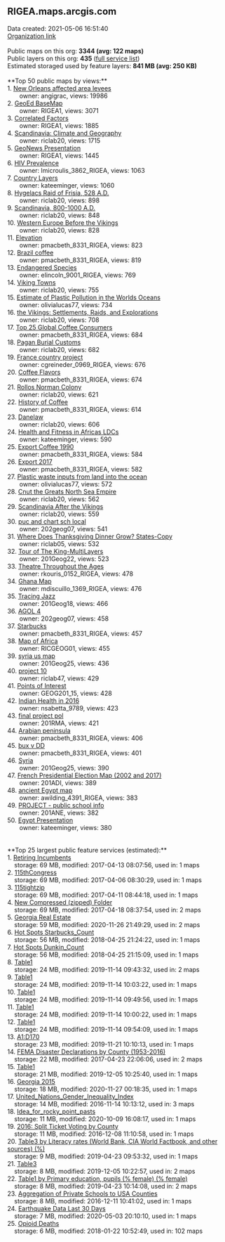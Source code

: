 <h2>RIGEA.maps.arcgis.com</h2> Data created: 2021-05-06 16:51:40 <br /><a target='new' href='https://RIGEA.maps.arcgis.com'>Organization link</a><br /><br />Public maps on this org: <b>3344 (avg: 122 maps)</b><br />Public layers on this org: <b>435 </b>(<a target='new' href='https://services.arcgis.com/2s7f6roC5RgpcJkx/ArcGIS/rest/services'>full service list</a>)<br />Estimated storaged used by feature layers: <b>841 MB (avg: 250 KB)</b><br /><br />**Top 50 public maps by views:**<br />  1. <a target='new' href='https://www.arcgis.com/home/item.html?id=9e9877f278c4468ba43bd6ee6744064b'>New Orleans affected area levees</a> <br />  &nbsp;&nbsp;&nbsp;&nbsp; &nbsp;&nbsp;owner: angigrac, views: 19986<br />  2. <a target='new' href='https://www.arcgis.com/home/item.html?id=db06de7022f44b1aaf504d72e3e41d01'>GeoEd BaseMap</a> <br />  &nbsp;&nbsp;&nbsp;&nbsp; &nbsp;&nbsp;owner: RIGEA1, views: 3071<br />  3. <a target='new' href='https://www.arcgis.com/home/item.html?id=9dfda12b9e8f4bb38de6aa5d0a5505a2'>Correlated Factors</a> <br />  &nbsp;&nbsp;&nbsp;&nbsp; &nbsp;&nbsp;owner: RIGEA1, views: 1885<br />  4. <a target='new' href='https://www.arcgis.com/home/item.html?id=2ef4a824e4894fad9396f8e287f07ddd'>Scandinavia: Climate and Geography</a> <br />  &nbsp;&nbsp;&nbsp;&nbsp; &nbsp;&nbsp;owner: riclab20, views: 1715<br />  5. <a target='new' href='https://www.arcgis.com/home/item.html?id=a37f451c85174b2f92dc544bddd55855'>GeoNews Presentation</a> <br />  &nbsp;&nbsp;&nbsp;&nbsp; &nbsp;&nbsp;owner: RIGEA1, views: 1445<br />  6. <a target='new' href='https://www.arcgis.com/home/item.html?id=6d82749787cc4982bc4bb1ea11e10e6b'>HIV Prevalence</a> <br />  &nbsp;&nbsp;&nbsp;&nbsp; &nbsp;&nbsp;owner: lmicroulis_3862_RIGEA, views: 1063<br />  7. <a target='new' href='https://www.arcgis.com/home/item.html?id=73d48db83f13400da63be18778882fef'>Country Layers</a> <br />  &nbsp;&nbsp;&nbsp;&nbsp; &nbsp;&nbsp;owner: kateeminger, views: 1060<br />  8. <a target='new' href='https://www.arcgis.com/home/item.html?id=00f1ab1e167148efa5b0be5af9969658'>Hygelacs Raid of Frisia, 528 A.D.</a> <br />  &nbsp;&nbsp;&nbsp;&nbsp; &nbsp;&nbsp;owner: riclab20, views: 898<br />  9. <a target='new' href='https://www.arcgis.com/home/item.html?id=ea74598db44643f999d15e4731416a4b'>Scandinavia, 800-1000 A.D.</a> <br />  &nbsp;&nbsp;&nbsp;&nbsp; &nbsp;&nbsp;owner: riclab20, views: 848<br />  10. <a target='new' href='https://www.arcgis.com/home/item.html?id=7b5cd28015eb4b00ace0837a11ef47d6'>Western Europe Before the Vikings</a> <br />  &nbsp;&nbsp;&nbsp;&nbsp; &nbsp;&nbsp;owner: riclab20, views: 828<br />  11. <a target='new' href='https://www.arcgis.com/home/item.html?id=96ce598efdba464eb7f7a94a03c4beb8'>Elevation</a> <br />  &nbsp;&nbsp;&nbsp;&nbsp; &nbsp;&nbsp;owner: pmacbeth_8331_RIGEA, views: 823<br />  12. <a target='new' href='https://www.arcgis.com/home/item.html?id=bb14a5628f634ea3816722cebf5d5297'>Brazil coffee</a> <br />  &nbsp;&nbsp;&nbsp;&nbsp; &nbsp;&nbsp;owner: pmacbeth_8331_RIGEA, views: 819<br />  13. <a target='new' href='https://www.arcgis.com/home/item.html?id=55e43aab809b4271897a5906d92ed290'>Endangered Species</a> <br />  &nbsp;&nbsp;&nbsp;&nbsp; &nbsp;&nbsp;owner: elincoln_9001_RIGEA, views: 769<br />  14. <a target='new' href='https://www.arcgis.com/home/item.html?id=f49836c7c8614b0bb08169e9adea1abe'>Viking Towns</a> <br />  &nbsp;&nbsp;&nbsp;&nbsp; &nbsp;&nbsp;owner: riclab20, views: 755<br />  15. <a target='new' href='https://www.arcgis.com/home/item.html?id=999406c3641948989073f2d6f402747d'>Estimate of Plastic Pollution in the Worlds Oceans</a> <br />  &nbsp;&nbsp;&nbsp;&nbsp; &nbsp;&nbsp;owner: olivialucas77, views: 734<br />  16. <a target='new' href='https://www.arcgis.com/home/item.html?id=6aa39d85aad642cc86438319e7a032d2'>the Vikings: Settlements, Raids, and Explorations</a> <br />  &nbsp;&nbsp;&nbsp;&nbsp; &nbsp;&nbsp;owner: riclab20, views: 708<br />  17. <a target='new' href='https://www.arcgis.com/home/item.html?id=5212ab447d0841adbe47792c6f1d5445'>Top 25 Global Coffee Consumers</a> <br />  &nbsp;&nbsp;&nbsp;&nbsp; &nbsp;&nbsp;owner: pmacbeth_8331_RIGEA, views: 684<br />  18. <a target='new' href='https://www.arcgis.com/home/item.html?id=cd424bd2c60d4211b6f59c6b260aa159'>Pagan Burial Customs</a> <br />  &nbsp;&nbsp;&nbsp;&nbsp; &nbsp;&nbsp;owner: riclab20, views: 682<br />  19. <a target='new' href='https://www.arcgis.com/home/item.html?id=7b83820a05bd41528d9606a6f87d784f'>France country project</a> <br />  &nbsp;&nbsp;&nbsp;&nbsp; &nbsp;&nbsp;owner: cgreineder_0969_RIGEA, views: 676<br />  20. <a target='new' href='https://www.arcgis.com/home/item.html?id=0dbb37e747ef479dac3841b2e1cf28d5'>Coffee Flavors</a> <br />  &nbsp;&nbsp;&nbsp;&nbsp; &nbsp;&nbsp;owner: pmacbeth_8331_RIGEA, views: 674<br />  21. <a target='new' href='https://www.arcgis.com/home/item.html?id=c688f0b14d19405aaf30e3be1bfb7356'>Rollos Norman Colony</a> <br />  &nbsp;&nbsp;&nbsp;&nbsp; &nbsp;&nbsp;owner: riclab20, views: 621<br />  22. <a target='new' href='https://www.arcgis.com/home/item.html?id=76fcd0a3f2cf4816a9cdc5b61465817d'>History of Coffee</a> <br />  &nbsp;&nbsp;&nbsp;&nbsp; &nbsp;&nbsp;owner: pmacbeth_8331_RIGEA, views: 614<br />  23. <a target='new' href='https://www.arcgis.com/home/item.html?id=794b23b6b85c466f8d848652a985e415'>Danelaw</a> <br />  &nbsp;&nbsp;&nbsp;&nbsp; &nbsp;&nbsp;owner: riclab20, views: 606<br />  24. <a target='new' href='https://www.arcgis.com/home/item.html?id=f60e298c198f4594812fbec167a1b6a1'>Health and Fitness in Africas LDCs</a> <br />  &nbsp;&nbsp;&nbsp;&nbsp; &nbsp;&nbsp;owner: kateeminger, views: 590<br />  25. <a target='new' href='https://www.arcgis.com/home/item.html?id=4c91d0915bc14292a8f65b949b5544d0'>Export Coffee 1990</a> <br />  &nbsp;&nbsp;&nbsp;&nbsp; &nbsp;&nbsp;owner: pmacbeth_8331_RIGEA, views: 584<br />  26. <a target='new' href='https://www.arcgis.com/home/item.html?id=fb4df281779e4aafab70af43b92b56bc'>Export 2017</a> <br />  &nbsp;&nbsp;&nbsp;&nbsp; &nbsp;&nbsp;owner: pmacbeth_8331_RIGEA, views: 582<br />  27. <a target='new' href='https://www.arcgis.com/home/item.html?id=1d2f8c31ec4b4fec98898a900c7a6b26'>Plastic waste inputs from land into the ocean</a> <br />  &nbsp;&nbsp;&nbsp;&nbsp; &nbsp;&nbsp;owner: olivialucas77, views: 572<br />  28. <a target='new' href='https://www.arcgis.com/home/item.html?id=b5b0c0e0dda94c029fe162b88dde30b9'>Cnut the Greats North Sea Empire</a> <br />  &nbsp;&nbsp;&nbsp;&nbsp; &nbsp;&nbsp;owner: riclab20, views: 562<br />  29. <a target='new' href='https://www.arcgis.com/home/item.html?id=a88e71c25d94494e950291c881ef97ab'>Scandinavia After the Vikings</a> <br />  &nbsp;&nbsp;&nbsp;&nbsp; &nbsp;&nbsp;owner: riclab20, views: 559<br />  30. <a target='new' href='https://www.arcgis.com/home/item.html?id=fd0fed84eb9f44789c034f08f7aecde5'>puc and chart sch local</a> <br />  &nbsp;&nbsp;&nbsp;&nbsp; &nbsp;&nbsp;owner: 202geog07, views: 541<br />  31. <a target='new' href='https://www.arcgis.com/home/item.html?id=7168e33e9709460db2b4170e28b4c91a'>Where Does Thanksgiving Dinner Grow? States-Copy</a> <br />  &nbsp;&nbsp;&nbsp;&nbsp; &nbsp;&nbsp;owner: riclab05, views: 532<br />  32. <a target='new' href='https://www.arcgis.com/home/item.html?id=83a163493b5f4bbca6f2652a5b955db8'>Tour of The King-MultiLayers</a> <br />  &nbsp;&nbsp;&nbsp;&nbsp; &nbsp;&nbsp;owner: 201Geog22, views: 523<br />  33. <a target='new' href='https://www.arcgis.com/home/item.html?id=be57cfb98b3d412fa9e42f07f6f2f7e9'>Theatre Throughout the Ages</a> <br />  &nbsp;&nbsp;&nbsp;&nbsp; &nbsp;&nbsp;owner: rkouris_0152_RIGEA, views: 478<br />  34. <a target='new' href='https://www.arcgis.com/home/item.html?id=644229bbea024846a75d0ac28a3ba3ab'>Ghana Map</a> <br />  &nbsp;&nbsp;&nbsp;&nbsp; &nbsp;&nbsp;owner: mdiscuillo_1369_RIGEA, views: 476<br />  35. <a target='new' href='https://www.arcgis.com/home/item.html?id=0ffd785b9abc487d81d6f93e4fe83b53'>Tracing Jazz</a> <br />  &nbsp;&nbsp;&nbsp;&nbsp; &nbsp;&nbsp;owner: 201Geog18, views: 466<br />  36. <a target='new' href='https://www.arcgis.com/home/item.html?id=cd0e071f797a40b0ba8c3f676374d66a'>AGOL 4</a> <br />  &nbsp;&nbsp;&nbsp;&nbsp; &nbsp;&nbsp;owner: 202geog07, views: 458<br />  37. <a target='new' href='https://www.arcgis.com/home/item.html?id=6ac7d362bdcd4d16a6f9f5a9113be265'>Starbucks</a> <br />  &nbsp;&nbsp;&nbsp;&nbsp; &nbsp;&nbsp;owner: pmacbeth_8331_RIGEA, views: 457<br />  38. <a target='new' href='https://www.arcgis.com/home/item.html?id=c945ce57db5540b7ba430130ff988e59'>Map of Africa</a> <br />  &nbsp;&nbsp;&nbsp;&nbsp; &nbsp;&nbsp;owner: RICGEOG01, views: 455<br />  39. <a target='new' href='https://www.arcgis.com/home/item.html?id=afbc2e03169f4e79a8785ca0ddfec47b'>syria us map</a> <br />  &nbsp;&nbsp;&nbsp;&nbsp; &nbsp;&nbsp;owner: 201Geog25, views: 436<br />  40. <a target='new' href='https://www.arcgis.com/home/item.html?id=1f0acf81701f41b08dac9634d86c74f5'>project 10</a> <br />  &nbsp;&nbsp;&nbsp;&nbsp; &nbsp;&nbsp;owner: riclab47, views: 429<br />  41. <a target='new' href='https://www.arcgis.com/home/item.html?id=2a39fb8849974f02afc0ceb9052ebe20'>Points of Interest</a> <br />  &nbsp;&nbsp;&nbsp;&nbsp; &nbsp;&nbsp;owner: GEOG201_15, views: 428<br />  42. <a target='new' href='https://www.arcgis.com/home/item.html?id=4b6bbf0da310421b94b17e3f23098588'>Indian Health in 2016</a> <br />  &nbsp;&nbsp;&nbsp;&nbsp; &nbsp;&nbsp;owner: nsabetta_9789, views: 423<br />  43. <a target='new' href='https://www.arcgis.com/home/item.html?id=98001fa12c084232a229bd196e52e8e9'>final project pol</a> <br />  &nbsp;&nbsp;&nbsp;&nbsp; &nbsp;&nbsp;owner: 201RMA, views: 421<br />  44. <a target='new' href='https://www.arcgis.com/home/item.html?id=c243903479064c02888ba37d2cf90cc4'>Arabian peninsula</a> <br />  &nbsp;&nbsp;&nbsp;&nbsp; &nbsp;&nbsp;owner: pmacbeth_8331_RIGEA, views: 406<br />  45. <a target='new' href='https://www.arcgis.com/home/item.html?id=74e90e007a6c44178b11caf57fee0140'>bux v DD</a> <br />  &nbsp;&nbsp;&nbsp;&nbsp; &nbsp;&nbsp;owner: pmacbeth_8331_RIGEA, views: 401<br />  46. <a target='new' href='https://www.arcgis.com/home/item.html?id=092f04f6c7b2479fbb45efaf208a5367'>Syria</a> <br />  &nbsp;&nbsp;&nbsp;&nbsp; &nbsp;&nbsp;owner: 201Geog25, views: 390<br />  47. <a target='new' href='https://www.arcgis.com/home/item.html?id=8b9295e4258248c3bbc94c074481f325'>French Presidential Election Map (2002 and 2017)</a> <br />  &nbsp;&nbsp;&nbsp;&nbsp; &nbsp;&nbsp;owner: 201ADI, views: 389<br />  48. <a target='new' href='https://www.arcgis.com/home/item.html?id=02a497915d74444f90a46ffb6318aa05'>ancient Egypt map</a> <br />  &nbsp;&nbsp;&nbsp;&nbsp; &nbsp;&nbsp;owner: awilding_4391_RIGEA, views: 383<br />  49. <a target='new' href='https://www.arcgis.com/home/item.html?id=7228df7569b84003acea853d606a14fa'>PROJECT -  public school info</a> <br />  &nbsp;&nbsp;&nbsp;&nbsp; &nbsp;&nbsp;owner: 201ANE, views: 382<br />  50. <a target='new' href='https://www.arcgis.com/home/item.html?id=2142e8a103134bab83b236942a0657b8'>Egypt Presentation</a> <br />  &nbsp;&nbsp;&nbsp;&nbsp; &nbsp;&nbsp;owner: kateeminger, views: 380<br /><br /><br />**Top 25 largest public feature services (estimated):**<br /> 1. <a target='new' href='https://www.arcgis.com/home/item.html?id=2b2b3d3ba23b4331ad509b1165b9fbf0'>Retiring Incumbents</a><br /> &nbsp;&nbsp;&nbsp;&nbsp;storage: 69 MB, modified: 2017-04-13 08:07:56,  used in: 1 maps<br /> 2. <a target='new' href='https://www.arcgis.com/home/item.html?id=2ed6510d5a12408b837ed3ea85e77c57'>115thCongress</a><br /> &nbsp;&nbsp;&nbsp;&nbsp;storage: 69 MB, modified: 2017-04-06 08:30:29,  used in: 1 maps<br /> 3. <a target='new' href='https://www.arcgis.com/home/item.html?id=72df71ef31524aa1a382b53995422a69'>115tightzip</a><br /> &nbsp;&nbsp;&nbsp;&nbsp;storage: 69 MB, modified: 2017-04-11 08:44:18,  used in: 1 maps<br /> 4. <a target='new' href='https://www.arcgis.com/home/item.html?id=d7d83fb816dd408cb2380702ac7ef75b'>New Compressed (zipped) Folder</a><br /> &nbsp;&nbsp;&nbsp;&nbsp;storage: 69 MB, modified: 2017-04-18 08:37:54,  used in: 2 maps<br /> 5. <a target='new' href='https://www.arcgis.com/home/item.html?id=eacd39709c37496a9718f60d0183c09a'>Georgia Real Estate</a><br /> &nbsp;&nbsp;&nbsp;&nbsp;storage: 59 MB, modified: 2020-11-26 21:49:29,  used in: 2 maps<br /> 6. <a target='new' href='https://www.arcgis.com/home/item.html?id=ca88a7197aa7496c84892cfbac32c65d'>Hot Spots Starbucks_Count</a><br /> &nbsp;&nbsp;&nbsp;&nbsp;storage: 56 MB, modified: 2018-04-25 21:24:22,  used in: 1 maps<br /> 7. <a target='new' href='https://www.arcgis.com/home/item.html?id=50756756d8ed41108e7a0252785cd718'>Hot Spots Dunkin_Count</a><br /> &nbsp;&nbsp;&nbsp;&nbsp;storage: 56 MB, modified: 2018-04-25 21:15:09,  used in: 1 maps<br /> 8. <a target='new' href='https://www.arcgis.com/home/item.html?id=48163fbaf8444d349e51c17eb602da2e'>Table1</a><br /> &nbsp;&nbsp;&nbsp;&nbsp;storage: 24 MB, modified: 2019-11-14 09:43:32,  used in: 2 maps<br /> 9. <a target='new' href='https://www.arcgis.com/home/item.html?id=4132122eef644ed79dd7932966416f61'>Table1</a><br /> &nbsp;&nbsp;&nbsp;&nbsp;storage: 24 MB, modified: 2019-11-14 10:03:22,  used in: 1 maps<br /> 10. <a target='new' href='https://www.arcgis.com/home/item.html?id=76c38ec56af74550b6396d5518c683d1'>Table1</a><br /> &nbsp;&nbsp;&nbsp;&nbsp;storage: 24 MB, modified: 2019-11-14 09:49:56,  used in: 1 maps<br /> 11. <a target='new' href='https://www.arcgis.com/home/item.html?id=59ada63e65304cf487dc1d26dc8cf173'>Table1</a><br /> &nbsp;&nbsp;&nbsp;&nbsp;storage: 24 MB, modified: 2019-11-14 10:00:22,  used in: 1 maps<br /> 12. <a target='new' href='https://www.arcgis.com/home/item.html?id=9022bdff306144abb2bdb7d7f2ef6391'>Table1</a><br /> &nbsp;&nbsp;&nbsp;&nbsp;storage: 24 MB, modified: 2019-11-14 09:54:09,  used in: 1 maps<br /> 13. <a target='new' href='https://www.arcgis.com/home/item.html?id=0c7e3a54e70440c5841ef8c78b4a94f7'>A1:D170</a><br /> &nbsp;&nbsp;&nbsp;&nbsp;storage: 23 MB, modified: 2019-11-21 10:10:13,  used in: 1 maps<br /> 14. <a target='new' href='https://www.arcgis.com/home/item.html?id=b5157829225d49d09b80004b864f8f54'>FEMA Disaster Declarations by County (1953-2016)</a><br /> &nbsp;&nbsp;&nbsp;&nbsp;storage: 22 MB, modified: 2017-04-23 22:06:06,  used in: 2 maps<br /> 15. <a target='new' href='https://www.arcgis.com/home/item.html?id=6f39993672434b34ace69df4304413ff'>Table1</a><br /> &nbsp;&nbsp;&nbsp;&nbsp;storage: 21 MB, modified: 2019-12-05 10:25:40,  used in: 1 maps<br /> 16. <a target='new' href='https://www.arcgis.com/home/item.html?id=b38b1d40619744a29adaa5f18101dfa2'>Georgia 2015</a><br /> &nbsp;&nbsp;&nbsp;&nbsp;storage: 18 MB, modified: 2020-11-27 00:18:35,  used in: 1 maps<br /> 17. <a target='new' href='https://www.arcgis.com/home/item.html?id=a0a6f124bb284404b203612dcea3ac9e'>United_Nations_Gender_Inequality_Index</a><br /> &nbsp;&nbsp;&nbsp;&nbsp;storage: 14 MB, modified: 2016-11-14 10:13:12,  used in: 3 maps<br /> 18. <a target='new' href='https://www.arcgis.com/home/item.html?id=a683717fe1b44959934aeef418766d18'>Idea_for_rocky_point_pasts</a><br /> &nbsp;&nbsp;&nbsp;&nbsp;storage: 11 MB, modified: 2020-10-09 16:08:17,  used in: 1 maps<br /> 19. <a target='new' href='https://www.arcgis.com/home/item.html?id=e8a48af5aeff4e77b420e1f8ad916a97'>2016: Split Ticket Voting by County</a><br /> &nbsp;&nbsp;&nbsp;&nbsp;storage: 11 MB, modified: 2016-12-08 11:10:58,  used in: 1 maps<br /> 20. <a target='new' href='https://www.arcgis.com/home/item.html?id=7e53355976e848a299f012f1788e4f41'>Table3 by Literacy rates (World Bank, CIA World Factbook, and other sources) (%)</a><br /> &nbsp;&nbsp;&nbsp;&nbsp;storage: 9 MB, modified: 2019-04-23 09:53:32,  used in: 1 maps<br /> 21. <a target='new' href='https://www.arcgis.com/home/item.html?id=ac2cf622243944d58fac6ffbd042fe68'>Table3</a><br /> &nbsp;&nbsp;&nbsp;&nbsp;storage: 8 MB, modified: 2019-12-05 10:22:57,  used in: 2 maps<br /> 22. <a target='new' href='https://www.arcgis.com/home/item.html?id=d7882918a73e4fe286515334760cc1e2'>Table1 by Primary education, pupils (% female) (% female)</a><br /> &nbsp;&nbsp;&nbsp;&nbsp;storage: 8 MB, modified: 2019-04-23 10:14:08,  used in: 2 maps<br /> 23. <a target='new' href='https://www.arcgis.com/home/item.html?id=49b4223217d04e5694f933c0b8656f15'>Aggregation of Private Schools to USA Counties</a><br /> &nbsp;&nbsp;&nbsp;&nbsp;storage: 8 MB, modified: 2016-12-11 10:41:02,  used in: 1 maps<br /> 24. <a target='new' href='https://www.arcgis.com/home/item.html?id=938eab87c231477ab07a5990a1cf20fc'>Earthquake Data Last 30 Days</a><br /> &nbsp;&nbsp;&nbsp;&nbsp;storage: 7 MB, modified: 2020-05-03 20:10:10,  used in: 1 maps<br /> 25. <a target='new' href='https://www.arcgis.com/home/item.html?id=e2e9620983e2493a9046dc582269b0c3'>Opioid Deaths</a><br /> &nbsp;&nbsp;&nbsp;&nbsp;storage: 6 MB, modified: 2018-01-22 10:52:49,  used in: 102 maps<br />